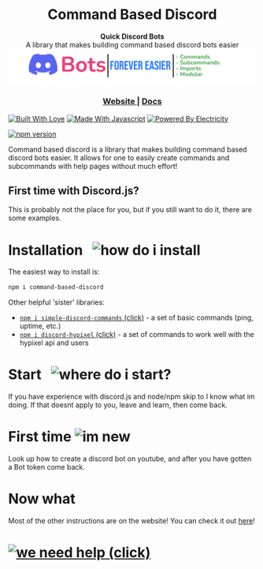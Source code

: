 <h1 align="center">Command Based Discord</h1>
<div align="center">
  <strong>Quick Discord Bots</strong>
</div>
<div align="center">
  A library that makes building command based discord bots easier
</div>

<div align="center">
  <!-- banner -->
  <a href="https://nodejs.org/api/documentation.html#documentation_stability_index">
    <img src="./docs/img/Easy-Banner.png"
      alt="banner" />
  </a>
</div>

<div align="center">
  <h3>
    <a href="https://a1cd.github.io/Discord-Commands/">
      Website
    </a>
    <span> | </span>
    <a href="https://a1cd.github.io/Discord-Commands/Docs">
      Docs
    </a>
  </h3>
</div>

[![Built With Love](https://forthebadge.com/images/badges/built-with-love.svg)](https://forthebadge.com)
[![Made With Javascript](https://forthebadge.com/images/badges/made-with-javascript.svg)](https://forthebadge.com)
[![Powered By Electricity](https://forthebadge.com/images/badges/powered-by-electricity.svg)](https://forthebadge.com)

[![npm version](https://badge.fury.io/js/command-based-discord.svg)](https://badge.fury.io/js/command-based-discord)

Command based discord is a library that makes building command based discord bots easier. It allows for one to easily create commands and subcommands with help pages without much effort!
## First time with Discord.js?
This is probably not the place for you, but if you still want to do it, there are some examples.

# Installation   ![how do i install](https://img.shields.io/badge/how%20do%20i-install-ED4245?logo=discord&style=for-the-badge&labelColor=57F287)
The easiest way to install is:

```bash
npm i command-based-discord
```
Other helpful 'sister' libraries:

- [`npm i simple-discord-commands` (click)](https://github.com/a1cd/simple-discord-commands) - a set of basic commands (ping, uptime, etc.)
- [`npm i discord-hypixel` (click)](https://github.com/a1cd/Discord-Hypixel) - a set of commands to work well with the hypixel api and users
# Start   ![where do i start?](https://img.shields.io/badge/Where-Do%20I%20start-EB459E?style=for-the-badge&labelColor=000000)
If you have experience with discord.js and node/npm skip to I know what im doing. If that doesnt apply to you, leave and learn, then come back.

# First time ![im new](https://img.shields.io/badge/I'm-NEW!-DDD?style=for-the-badge&labelColor=5865F2)
Look up how to create a discord bot on youtube, and after you have gotten a Bot token come back.

# Now what
Most of the other instructions are on the website! You can check it out [here](https://a1cd.github.io/Discord-Commands/)!
# [![we need help](https://img.shields.io/badge/we%20need-support-188FFF?style=for-the-badge&labelColor=1A1A1A) (click)](https://github.com/a1cd/Discord-Commands/issues)

